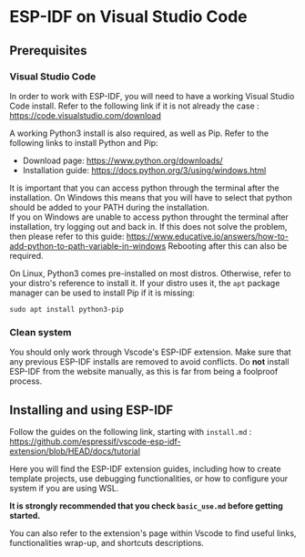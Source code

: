 # ESP-IDF on Visual Studio Code
## Prerequisites
### Visual Studio Code
In order to work with ESP-IDF, you will need to have a working Visual Studio Code install. Refer to the following link if it is not already the case : https://code.visualstudio.com/download

A working Python3 install is also required, as well as Pip. Refer to the following links to install Python and Pip:<br>
- Download page: https://www.python.org/downloads/<br>
- Installation guide: https://docs.python.org/3/using/windows.html

It is important that you can access python through the terminal after the installation.
On Windows this means that you will have to select that python should be added to your PATH during the installation.\
If you on Windows are unable to access python throught the terminal after installation, try logging out and back in. If this does not solve the problem, then please refer to this guide: https://www.educative.io/answers/how-to-add-python-to-path-variable-in-windows Rebooting after this can also be required.

On Linux, Python3 comes pre-installed on most distros. Otherwise, refer to your distro's reference to install it. If your distro uses it, the `apt` package manager can be used to install Pip if it is missing:
```
sudo apt install python3-pip
```
### Clean system
You should only work through Vscode's ESP-IDF extension. Make sure that any previous ESP-IDF installs are removed to avoid conflicts. Do __not__ install ESP-IDF from the website manually, as this is far from being a foolproof process.

## Installing and using ESP-IDF

Follow the guides on the following link, starting with `install.md` : https://github.com/espressif/vscode-esp-idf-extension/blob/HEAD/docs/tutorial

Here you will find the ESP-IDF extension guides, including how to create template projects, use debugging functionalities, or how to configure your system if you are using WSL.

__It is strongly recommended that you check `basic_use.md` before getting started.__

You can also refer to the extension's page within Vscode to find useful links, functionalities wrap-up, and shortcuts descriptions.
